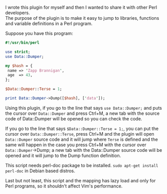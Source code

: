 I wrote this plugin for myself and then I wanted to share it with other Perl developers.  
The purpose of the plugin is to make it easy to jump to libraries, functions and variable definitions in a Perl program.

Suppose you have this program:  

```perl
#!/usr/bin/perl

use strict;
use Data::Dumper;

my $hash = {
 name => 'Zapp Brannigan',
 age  => 43,
};

$Data::Dumper::Terse = 1;

print Data::Dumper->Dump([$hash], ['data']);
```

Using this plugin, if you go to the line that says `use Data::Dumper;` and puts the cursor over `Data::Dumper` and press Ctrl+M, a new tab with the source code of Data::Dumper will be opened so you can check the code.  
  
If you go to the line that says `$Data::Dumper::Terse = 1;`, you can put the cursor over `Data::Dumper::Terse`, press Ctrl+M and the plugin will open `Data::Dumper` source code and it will jump where `Terse` is defined and the same will happen in the case you press Ctrl+M with the cursor over `Data::Dumper`->Dump; a new tab with the Data::Dumper source code will be opened and it will jump to the Dump function definition.  
  
This script needs perl-doc package to be installed.  `sudo apt-get install perl-doc` in Debian based distros.  

Last but not least, this script and the mapping has lazy load and only for Perl programs, so it shouldn't affect Vim's performance.


